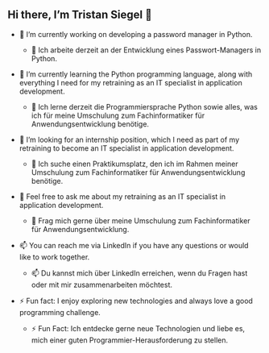## Hi there, I’m Tristan Siegel 👋

- 🔭 I’m currently working on developing a password manager in Python.
   - 🔭 Ich arbeite derzeit an der Entwicklung eines Passwort-Managers in Python.

- 🌱 I’m currently learning the Python programming language, along with everything I need for my retraining as an IT specialist in application development.
   - 🌱 Ich lerne derzeit die Programmiersprache Python sowie alles, was ich für meine Umschulung zum Fachinformatiker für Anwendungsentwicklung benötige.

- 👯 I’m looking for an internship position, which I need as part of my retraining to become an IT specialist in application development.
   - 👯 Ich suche einen Praktikumsplatz, den ich im Rahmen meiner Umschulung zum Fachinformatiker für Anwendungsentwicklung benötige.

- 💬 Feel free to ask me about my retraining as an IT specialist in application development.
   - 💬 Frag mich gerne über meine Umschulung zum Fachinformatiker für Anwendungsentwicklung.

- 📫 You can reach me via LinkedIn if you have any questions or would like to work together.
   - 📫 Du kannst mich über LinkedIn erreichen, wenn du Fragen hast oder mit mir zusammenarbeiten möchtest.

- ⚡ Fun fact: I enjoy exploring new technologies and always love a good programming challenge.
   - ⚡ Fun Fact: Ich entdecke gerne neue Technologien und liebe es, mich einer guten Programmier-Herausforderung zu stellen.
